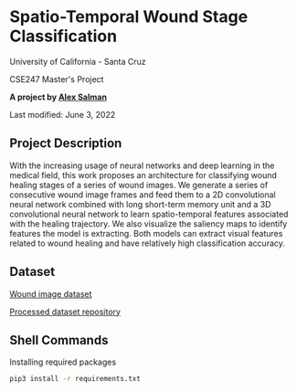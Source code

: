 # Spatio-Temporal Wound Stage Classification

University of California - Santa Cruz

CSE247 Master's Project

**A project by [Alex Salman](mailto:aalsalma@ucsc.edu)**

Last modified: June 3, 2022

## Project Description
With the increasing usage of neural networks and deep learning in the medical field, this work proposes an architecture for classifying wound healing stages of a series of wound images. We generate a series of consecutive wound image frames and feed them to a 2D convolutional neural network combined with long short-term memory unit and a 3D convolutional neural network to learn spatio-temporal features associated with the healing trajectory. We also visualize the saliency maps to identify features the model is extracting. Both models can extract visual features related to wound healing and have relatively high classification accuracy.

## Dataset
[Wound image dataset](https://datadryad.org/stash/dataset/doi:10.25338/B84W8Q)

[Processed dataset repository](https://drive.google.com/drive/u/0/folders/1VRzXupLR9Xct_8Fuph-HqbAAj95qLnU4)

## Shell Commands
Installing required packages
``` bash
pip3 install -r requirements.txt
```

